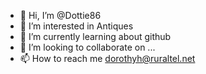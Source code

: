 - 👋 Hi, I’m @Dottie86
- 👀 I’m interested in Antiques
- 🌱 I’m currently learning about github
- 💞️ I’m looking to collaborate on ...
- 📫 How to reach me dorothyh@ruraltel.net

<!---
Dottie86/Dottie86 is a ✨ special ✨ repository because its `README.md` (this file) appears on your GitHub profile.
You can click the Preview link to take a look at your changes.
--->

